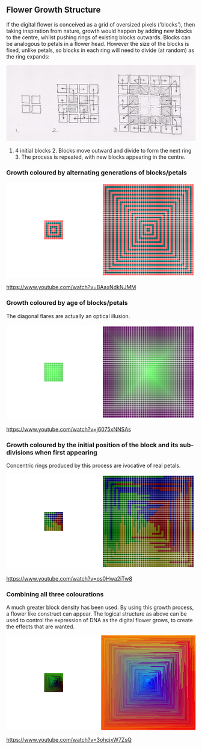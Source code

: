 ## Flower Growth Structure

If the digital flower is conceived as a grid of oversized pixels ('blocks'), then taking inspiration from nature,
growth would happen by adding new blocks to the centre, whilst pushing rings of existing blocks outwards. Blocks can be analogous
to petals in a flower head. However the size of the blocks is fixed, unlike petals, so blocks in each ring will
need to divide (at random) as the ring expands:

![Petal growth](../project_images/petalgrowth.jpg?raw=true "Petal growth")

1. 4 initial blocks  2. Blocks move outward and divide to form the next ring  3. The process is repeated, with new blocks appearing in the centre.

### Growth coloured by alternating generations of blocks/petals

![Growth by generation](../project_images/growgen.png?raw=true "Growth by generation")

https://www.youtube.com/watch?v=BAaxNdkNJMM

### Growth coloured by age of blocks/petals

The diagonal flares are actually an optical illusion.

![Growth by age](../project_images/growage.png?raw=true "Growth by age")

https://www.youtube.com/watch?v=j6075xNNSAs

### Growth coloured by the initial position of the block and its sub-divisions when first appearing

Concentric rings produced by this process are ivocative of real petals.

![Growth by position](../project_images/growmrk.png?raw=true "Growth by position")

https://www.youtube.com/watch?v=os0Hwa2iTw8

### Combining all three colourations

A much greater block density has been used. By using this growth process, a flower like construct can appear. 
The logical structure as above can be used to control the expression of DNA as the digital flower grows,
to create the effects that are wanted.

![Growth by all](../project_images/growall.png?raw=true "Growth by all")

https://www.youtube.com/watch?v=3ohcjxW7ZsQ

